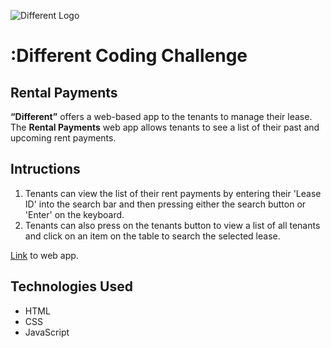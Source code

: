 [DifferentLogo]: https://different.com.au/assets/images/media/logo-min.svg 
![Different Logo][DifferentLogo]
# :Different Coding Challenge
## Rental Payments
**“Different”** offers a web-based app to the tenants to manage their lease. The **Rental Payments** web app allows tenants
to see a list of their past and upcoming rent payments.

## Intructions
1. Tenants can view the list of their rent payments by entering their 'Lease ID' into the search bar and then pressing either the search button or 'Enter' on the keyboard.
2. Tenants can also press on the tenants button to view a list of all tenants and click on an item on the table to search the selected lease.

[Link](https://axelotl.github.io/projects/differentChallenge/rentalPayments.html) to web app.

## Technologies Used
*  HTML
*  CSS
*  JavaScript
